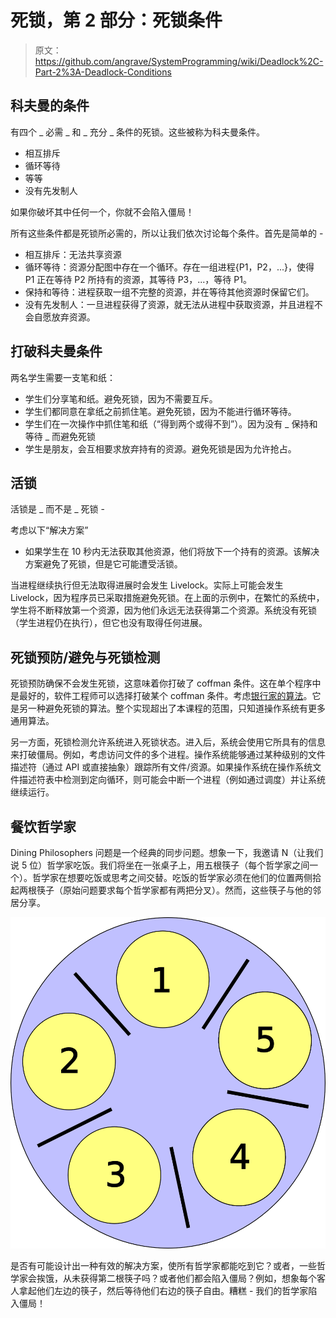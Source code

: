 # 死锁，第 2 部分：死锁条件

> 原文：<https://github.com/angrave/SystemProgramming/wiki/Deadlock%2C-Part-2%3A-Deadlock-Conditions>

## 科夫曼的条件

有四个 _ 必需 _ 和 _ 充分 _ 条件的死锁。这些被称为科夫曼条件。

*   相互排斥
*   循环等待
*   等等
*   没有先发制人

如果你破坏其中任何一个，你就不会陷入僵局！

所有这些条件都是死锁所必需的，所以让我们依次讨论每个条件。首先是简单的 -

*   相互排斥：无法共享资源
*   循环等待：资源分配图中存在一个循环。存在一组进程{P1，P2，...}，使得 P1 正在等待 P2 所持有的资源，其等待 P3，...，等待 P1。
*   保持和等待：进程获取一组不完整的资源，并在等待其他资源时保留它们。
*   没有先发制人：一旦进程获得了资源，就无法从进程中获取资源，并且进程不会自愿放弃资源。

## 打破科夫曼条件

两名学生需要一支笔和纸：

*   学生们分享笔和纸。避免死锁，因为不需要互斥。
*   学生们都同意在拿纸之前抓住笔。避免死锁，因为不能进行循环等待。
*   学生们在一次操作中抓住笔和纸（“得到两个或得不到”）。因为没有 _ 保持和等待 _ 而避免死锁
*   学生是朋友，会互相要求放弃持有的资源。避免死锁是因为允许抢占。

## 活锁

活锁是 _ 而不是 _ 死锁 -

考虑以下“解决方案”

*   如果学生在 10 秒内无法获取其他资源，他们将放下一个持有的资源。该解决方案避免了死锁，但是它可能遭受活锁。

当进程继续执行但无法取得进展时会发生 Livelock。实际上可能会发生 Livelock，因为程序员已采取措施避免死锁。在上面的示例中，在繁忙的系统中，学生将不断释放第一个资源，因为他们永远无法获得第二个资源。系统没有死锁（学生进程仍在执行），但它也没有取得任何进展。

## 死锁预防/避免与死锁检测

死锁预防确保不会发生死锁，这意味着你打破了 coffman 条件。这在单个程序中是最好的，软件工程师可以选择打破某个 coffman 条件。考虑[银行家的算法](https://en.wikipedia.org/wiki/Banker's_algorithm)。它是另一种避免死锁的算法。整个实现超出了本课程的范围，只知道操作系统有更多通用算法。

另一方面，死锁检测允许系统进入死锁状态。进入后，系统会使用它所具有的信息来打破僵局。例如，考虑访问文件的多个进程。操作系统能够通过某种级别的文件描述符（通过 API 或直接抽象）跟踪所有文件/资源​​。如果操作系统在操作系统文件描述符表中检测到定向循环，则可能会中断一个进程（例如通过调度）并让系统继续运行。

## 餐饮哲学家

Dining Philosophers 问题是一个经典的同步问题。想象一下，我邀请 N（让我们说 5 位）哲学家吃饭。我们将坐在一张桌子上，用五根筷子（每个哲学家之间一个）。哲学家在想要吃饭或思考之间交替。吃饭的哲学家必须在他们的位置两侧拾起两根筷子（原始问题要求每个哲学家都有两把分叉）。然而，这些筷子与他的邻居分享。

![5DiningPhilosophers](img/faa7ac1f5f07a2ceee3dcc5057f329c6.jpg)

是否有可能设计出一种有效的解决方案，使所有哲学家都能吃到它？或者，一些哲学家会挨饿，从未获得第二根筷子吗？或者他们都会陷入僵局？例如，想象每个客人拿起他们左边的筷子，然后等待他们右边的筷子自由。糟糕 - 我们的哲学家陷入僵局！